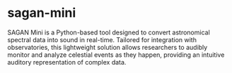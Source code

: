# sagan-mini
SAGAN Mini is a Python-based tool designed to convert astronomical spectral data into sound in real-time. Tailored for integration with observatories, this lightweight solution allows researchers to audibly monitor and analyze celestial events as they happen, providing an intuitive auditory representation of complex data.
